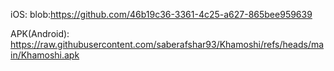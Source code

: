 iOS: blob:https://github.com/46b19c36-3361-4c25-a627-865bee959639

APK(Android): https://raw.githubusercontent.com/saberafshar93/Khamoshi/refs/heads/main/Khamoshi.apk
